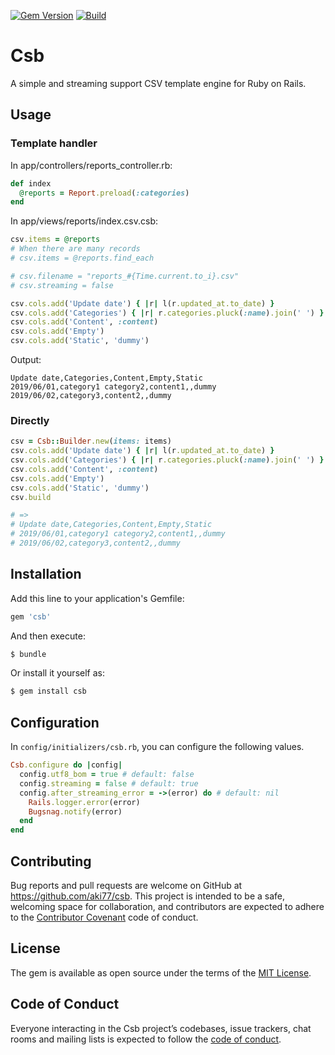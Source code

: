 [![Gem Version](https://badge.fury.io/rb/csb.svg)](https://rubygems.org/gems/csb)
[![Build](https://github.com/aki77/csb/workflows/Build/badge.svg)](https://github.com/aki77/csb/actions)

# Csb

A simple and streaming support CSV template engine for Ruby on Rails.

## Usage

### Template handler

In app/controllers/reports_controller.rb:

```ruby
def index
  @reports = Report.preload(:categories)
end
```

In app/views/reports/index.csv.csb:

```ruby
csv.items = @reports
# When there are many records
# csv.items = @reports.find_each

# csv.filename = "reports_#{Time.current.to_i}.csv"
# csv.streaming = false

csv.cols.add('Update date') { |r| l(r.updated_at.to_date) }
csv.cols.add('Categories') { |r| r.categories.pluck(:name).join(' ') }
csv.cols.add('Content', :content)
csv.cols.add('Empty')
csv.cols.add('Static', 'dummy')
```

Output:

```csv
Update date,Categories,Content,Empty,Static
2019/06/01,category1 category2,content1,,dummy
2019/06/02,category3,content2,,dummy
```

### Directly

```ruby
csv = Csb::Builder.new(items: items)
csv.cols.add('Update date') { |r| l(r.updated_at.to_date) }
csv.cols.add('Categories') { |r| r.categories.pluck(:name).join(' ') }
csv.cols.add('Content', :content)
csv.cols.add('Empty')
csv.cols.add('Static', 'dummy')
csv.build

# =>
# Update date,Categories,Content,Empty,Static
# 2019/06/01,category1 category2,content1,,dummy
# 2019/06/02,category3,content2,,dummy
```

## Installation

Add this line to your application's Gemfile:

```ruby
gem 'csb'
```

And then execute:

```bash
$ bundle
```

Or install it yourself as:

```bash
$ gem install csb
```

## Configuration

In `config/initializers/csb.rb`, you can configure the following values.

```ruby
Csb.configure do |config|
  config.utf8_bom = true # default: false
  config.streaming = false # default: true
  config.after_streaming_error = ->(error) do # default: nil
    Rails.logger.error(error)
    Bugsnag.notify(error)
  end
end
```

## Contributing

Bug reports and pull requests are welcome on GitHub at https://github.com/aki77/csb. This project is intended to be a safe, welcoming space for collaboration, and contributors are expected to adhere to the [Contributor Covenant](http://contributor-covenant.org) code of conduct.

## License

The gem is available as open source under the terms of the [MIT License](https://opensource.org/licenses/MIT).

## Code of Conduct

Everyone interacting in the Csb project’s codebases, issue trackers, chat rooms and mailing lists is expected to follow the [code of conduct](https://github.com/aki77/csb/blob/master/CODE_OF_CONDUCT.md).
